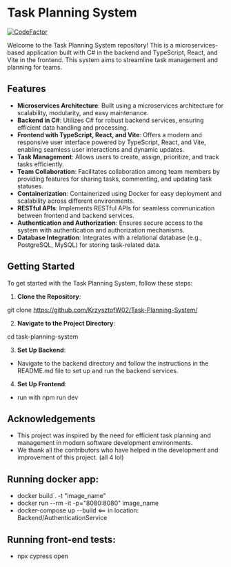 # Task Planning System

[![CodeFactor](https://www.codefactor.io/repository/github/krzysztofw02/task-planning-system/badge/main)](https://www.codefactor.io/repository/github/krzysztofw02/task-planning-system/overview/main)

Welcome to the Task Planning System repository! This is a microservices-based application built with C# in the backend and TypeScript, React, and Vite in the frontend. This system aims to streamline task management and planning for teams.

## Features

- **Microservices Architecture**: Built using a microservices architecture for scalability, modularity, and easy maintenance.
- **Backend in C#**: Utilizes C# for robust backend services, ensuring efficient data handling and processing.
- **Frontend with TypeScript, React, and Vite**: Offers a modern and responsive user interface powered by TypeScript, React, and Vite, enabling seamless user interactions and dynamic updates.
- **Task Management**: Allows users to create, assign, prioritize, and track tasks efficiently.
- **Team Collaboration**: Facilitates collaboration among team members by providing features for sharing tasks, commenting, and updating task statuses.
- **Containerization**: Containerized using Docker for easy deployment and scalability across different environments.
- **RESTful APIs**: Implements RESTful APIs for seamless communication between frontend and backend services.
- **Authentication and Authorization**: Ensures secure access to the system with authentication and authorization mechanisms.
- **Database Integration**: Integrates with a relational database (e.g., PostgreSQL, MySQL) for storing task-related data.

## Getting Started

To get started with the Task Planning System, follow these steps:

1. **Clone the Repository**:

git clone https://github.com/KrzysztofW02/Task-Planning-System/


2. **Navigate to the Project Directory**:

cd task-planning-system

3. **Set Up Backend**:

- Navigate to the backend directory and follow the instructions in the README.md file to set up and run the backend services.

4. **Set Up Frontend**:

- run with npm run dev

## Acknowledgements

- This project was inspired by the need for efficient task planning and management in modern software development environments.
- We thank all the contributors who have helped in the development and improvement of this project. (all 4 lol)

## Running docker app:

- docker build . -t "image_name"
- docker run --rm  -it -p="8080:8080" image_name 
- docker-compose up --build <== in location: Backend/AuthenticationService

## Running front-end tests:

- npx cypress open


